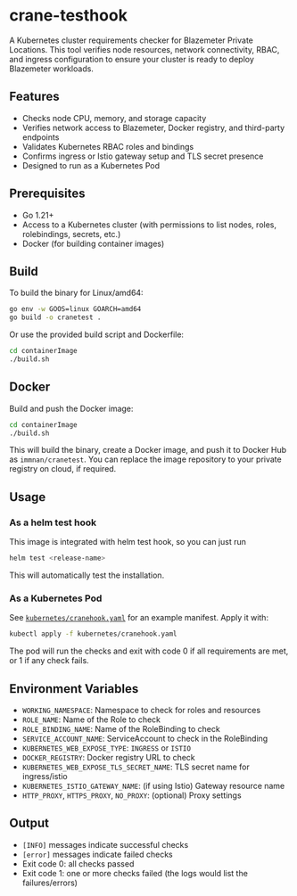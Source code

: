 # crane-testhook

A Kubernetes cluster requirements checker for Blazemeter Private Locations. This tool verifies node resources, network connectivity, RBAC, and ingress configuration to ensure your cluster is ready to deploy Blazemeter workloads.

## Features

- Checks node CPU, memory, and storage capacity
- Verifies network access to Blazemeter, Docker registry, and third-party endpoints
- Validates Kubernetes RBAC roles and bindings
- Confirms ingress or Istio gateway setup and TLS secret presence
- Designed to run as a Kubernetes Pod

## Prerequisites

- Go 1.21+
- Access to a Kubernetes cluster (with permissions to list nodes, roles, rolebindings, secrets, etc.)
- Docker (for building container images)

## Build

To build the binary for Linux/amd64:

```sh
go env -w GOOS=linux GOARCH=amd64
go build -o cranetest .
```

Or use the provided build script and Dockerfile:

```sh
cd containerImage
./build.sh
```

## Docker

Build and push the Docker image:

```sh
cd containerImage
./build.sh
```

This will build the binary, create a Docker image, and push it to Docker Hub as `immnan/cranetest`.
You can replace the image repository to your private registry on cloud, if required. 

## Usage

### As a helm test hook

This image is integrated with helm test hook, so you can just run 
```sh
helm test <release-name>
```
This will automatically test the installation. 

### As a Kubernetes Pod

See [`kubernetes/cranehook.yaml`](kubernetes/cranehook.yaml) for an example manifest. Apply it with:

```sh
kubectl apply -f kubernetes/cranehook.yaml
```


The pod will run the checks and exit with code 0 if all requirements are met, or 1 if any check fails.

## Environment Variables

- `WORKING_NAMESPACE`: Namespace to check for roles and resources
- `ROLE_NAME`: Name of the Role to check
- `ROLE_BINDING_NAME`: Name of the RoleBinding to check
- `SERVICE_ACCOUNT_NAME`: ServiceAccount to check in the RoleBinding
- `KUBERNETES_WEB_EXPOSE_TYPE`: `INGRESS` or `ISTIO`
- `DOCKER_REGISTRY`: Docker registry URL to check
- `KUBERNETES_WEB_EXPOSE_TLS_SECRET_NAME`: TLS secret name for ingress/istio
- `KUBERNETES_ISTIO_GATEWAY_NAME`: (if using Istio) Gateway resource name
- `HTTP_PROXY`, `HTTPS_PROXY`, `NO_PROXY`: (optional) Proxy settings

## Output

- `[INFO]` messages indicate successful checks
- `[error]` messages indicate failed checks
- Exit code 0: all checks passed
- Exit code 1: one or more checks failed (the logs would list the failures/errors)